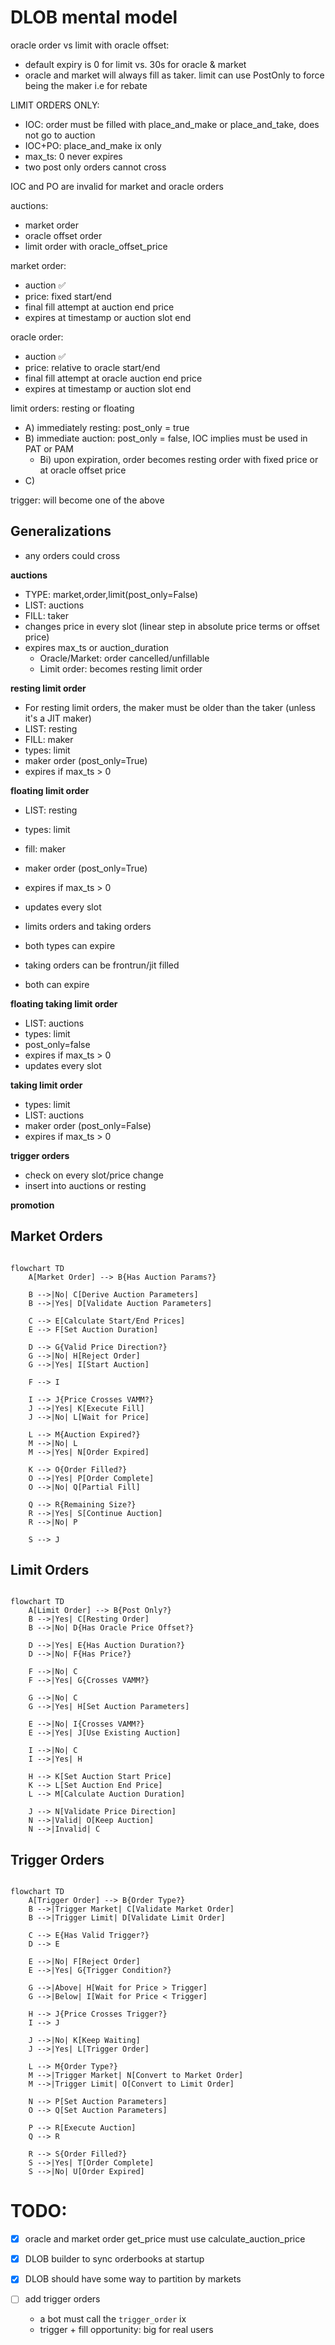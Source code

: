 # DLOB mental model

oracle order vs limit with oracle offset:
- default expiry is 0 for limit vs. 30s for oracle & market
- oracle and market will always fill as taker. limit can use PostOnly to force being the maker i.e for rebate

LIMIT ORDERS ONLY:
- IOC: order must be filled with place_and_make or place_and_take, does not go to auction
- IOC+PO: place_and_make ix only
- max_ts: 0 never expires
- two post only orders cannot cross

IOC and PO are invalid for market and oracle orders

auctions:
- market order
- oracle offset order
- limit order with oracle_offset_price

market order:
- auction ✅
- price: fixed start/end
- final fill attempt at auction end price
- expires at timestamp or auction slot end

oracle order:
- auction ✅
- price: relative to oracle start/end
- final fill attempt at oracle auction end price
- expires at timestamp or auction slot end

limit orders: resting or floating
- A) immediately resting: post_only = true
- B) immediate auction: post_only = false, IOC implies must be used in PAT or PAM
    - Bi) upon expiration, order becomes resting order with fixed price or at oracle offset price 
- C) 

trigger: will become one of the above

## Generalizations
- any orders could cross

**auctions**
- TYPE: market,order,limit(post_only=False)
- LIST: auctions
- FILL: taker
- changes price in every slot (linear step in absolute price terms or offset price)
- expires max_ts or auction_duration
    - Oracle/Market: order cancelled/unfillable
    - Limit order: becomes resting limit order

**resting limit order**
- For resting limit orders, the maker must be older than the taker (unless it's a JIT maker)
- LIST: resting
- FILL: maker
- types: limit
- maker order (post_only=True)
- expires if max_ts > 0

**floating limit order**
- LIST: resting
- types: limit
- fill: maker
- maker order (post_only=True)
- expires if max_ts > 0
- updates every slot

- limits orders and taking orders
- both types can expire
- taking orders can be frontrun/jit filled
- both can expire

**floating taking limit order**
- LIST: auctions
- types: limit
- post_only=false
- expires if max_ts > 0
- updates every slot

**taking limit order**
- types: limit
- LIST: auctions
- maker order (post_only=False)
- expires if max_ts > 0

**trigger orders**
- check on every slot/price change
- insert into auctions or resting

**promotion**

## Market Orders

```mermaid

flowchart TD
    A[Market Order] --> B{Has Auction Params?}
    
    B -->|No| C[Derive Auction Parameters]
    B -->|Yes| D[Validate Auction Parameters]
    
    C --> E[Calculate Start/End Prices]
    E --> F[Set Auction Duration]
    
    D --> G{Valid Price Direction?}
    G -->|No| H[Reject Order]
    G -->|Yes| I[Start Auction]
    
    F --> I
    
    I --> J{Price Crosses VAMM?}
    J -->|Yes| K[Execute Fill]
    J -->|No| L[Wait for Price]
    
    L --> M{Auction Expired?}
    M -->|No| L
    M -->|Yes| N[Order Expired]
    
    K --> O{Order Filled?}
    O -->|Yes| P[Order Complete]
    O -->|No| Q[Partial Fill]
    
    Q --> R{Remaining Size?}
    R -->|Yes| S[Continue Auction]
    R -->|No| P
    
    S --> J
```

## Limit Orders

```mermaid

flowchart TD
    A[Limit Order] --> B{Post Only?}
    B -->|Yes| C[Resting Order]
    B -->|No| D{Has Oracle Price Offset?}
    
    D -->|Yes| E{Has Auction Duration?}
    D -->|No| F{Has Price?}
    
    F -->|No| C
    F -->|Yes| G{Crosses VAMM?}
    
    G -->|No| C
    G -->|Yes| H[Set Auction Parameters]
    
    E -->|No| I{Crosses VAMM?}
    E -->|Yes| J[Use Existing Auction]
    
    I -->|No| C
    I -->|Yes| H
    
    H --> K[Set Auction Start Price]
    K --> L[Set Auction End Price]
    L --> M[Calculate Auction Duration]
    
    J --> N[Validate Price Direction]
    N -->|Valid| O[Keep Auction]
    N -->|Invalid| C
  ```


## Trigger Orders
```mermaid

flowchart TD
    A[Trigger Order] --> B{Order Type?}
    B -->|Trigger Market| C[Validate Market Order]
    B -->|Trigger Limit| D[Validate Limit Order]
    
    C --> E{Has Valid Trigger?}
    D --> E
    
    E -->|No| F[Reject Order]
    E -->|Yes| G{Trigger Condition?}
    
    G -->|Above| H[Wait for Price > Trigger]
    G -->|Below| I[Wait for Price < Trigger]
    
    H --> J{Price Crosses Trigger?}
    I --> J
    
    J -->|No| K[Keep Waiting]
    J -->|Yes| L[Trigger Order]
    
    L --> M{Order Type?}
    M -->|Trigger Market| N[Convert to Market Order]
    M -->|Trigger Limit| O[Convert to Limit Order]
    
    N --> P[Set Auction Parameters]
    O --> Q[Set Auction Parameters]
    
    P --> R[Execute Auction]
    Q --> R
    
    R --> S{Order Filled?}
    S -->|Yes| T[Order Complete]
    S -->|No| U[Order Expired]
```


# TODO:
- [x] oracle and market order get_price must use calculate_auction_price
- [x] DLOB builder to sync orderbooks at startup
- [x] DLOB should have some way to partition by markets

- [ ] add trigger orders
    - a bot must call the `trigger_order` ix
    - trigger + fill opportunity: big for real users
